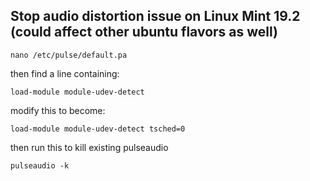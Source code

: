 ## Stop audio distortion issue on Linux Mint 19.2 (could affect other ubuntu flavors as well)

`nano /etc/pulse/default.pa`

then find a line containing:

`load-module module-udev-detect`

modify this to become:

`load-module module-udev-detect tsched=0`

then run this to kill existing pulseaudio

`pulseaudio -k`
